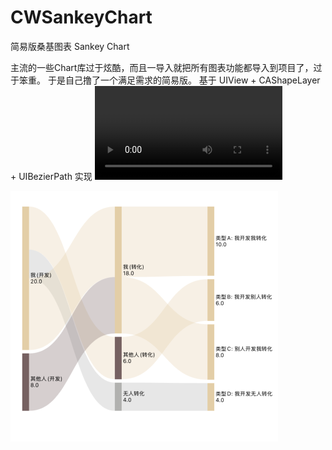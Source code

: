 # CWSankeyChart
简易版桑基图表 Sankey Chart

主流的一些Chart库过于炫酷，而且一导入就把所有图表功能都导入到项目了，过于笨重。
于是自己撸了一个满足需求的简易版。
基于 UIView + CAShapeLayer + UIBezierPath 实现
<video src="https://github.com/user-attachments/assets/100b961b-dbcf-45d5-9678-21aca5a6b7a8" controls />

![DEMO](https://github.com/baozoudiudiu/CWSankeyChart/blob/main/egg.jpg)
